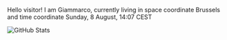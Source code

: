 Hello visitor! I am Giammarco, currently living in space coordinate Brussels and time coordinate Sunday, 8 August, 14:07 CEST

![GitHub Stats](https://github-readme-stats.vercel.app/api?username=grcasanova)
